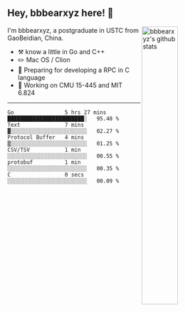 ## Hey, bbbearxyz here! :wave:

<img align="right" alt="bbbearxyz's github stats" width="40%" src="https://github-readme-stats.vercel.app/api?username=bbbearxyz&show_icons=true">

I'm bbbearxyz, a postgraduate in USTC from GaoBeidian, China.

-   :hammer_and_pick:    know a little in Go and C++
-   :pencil2: Mac OS / Clion
-   :seedling: Preparing for developing a RPC in C language 
-   :thinking: Working on CMU 15-445 and MIT 6.824
---
<!--START_SECTION:waka-->

```text
Go                5 hrs 27 mins   ████████████████████████░   95.48 %
Text              7 mins          ▓░░░░░░░░░░░░░░░░░░░░░░░░   02.27 %
Protocol Buffer   4 mins          ▒░░░░░░░░░░░░░░░░░░░░░░░░   01.25 %
CSV/TSV           1 min           ░░░░░░░░░░░░░░░░░░░░░░░░░   00.55 %
protobuf          1 min           ░░░░░░░░░░░░░░░░░░░░░░░░░   00.35 %
C                 0 secs          ░░░░░░░░░░░░░░░░░░░░░░░░░   00.09 %
```

<!--END_SECTION:waka-->
